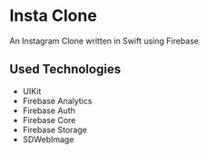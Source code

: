 
# Insta Clone

An Instagram Clone written in Swift using Firebase



## Used Technologies

- UIKit
- Firebase Analytics
- Firebase Auth
- Firebase Core
- Firebase Storage
- SDWebImage
